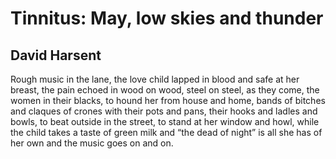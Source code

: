 # Tinnitus: May, low skies and thunder
## David Harsent
Rough music in the lane,
the love child lapped in blood
and safe at her breast, the pain
echoed in wood on wood,
steel on steel, as they come,
the women in their blacks,
to hound her from house and home,
bands of bitches and claques
of crones with their pots and pans,
their hooks and ladles and bowls,
to beat outside in the street,
to stand at her window and howl,
while the child takes a taste of green
milk and “the dead of night”
is all she has of her own
and the music goes on and on.